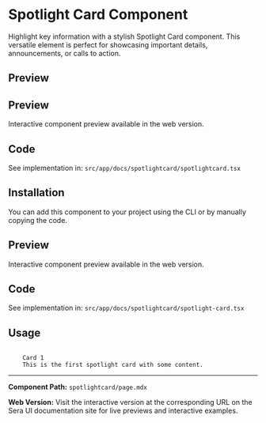 # Spotlight Card Component 
Highlight key information with a stylish Spotlight Card component. This versatile element is perfect for showcasing important details, announcements, or calls to action.

## Preview

## Preview

Interactive component preview available in the web version.

## Code

See implementation in: `src/app/docs/spotlightcard/spotlightcard.tsx`

## Installation

You can add this component to your project using the CLI or by manually copying the code.

## Preview

Interactive component preview available in the web version.

## Code

See implementation in: `src/app/docs/spotlightcard/spotlight-card.tsx`

## Usage

```tsx

    Card 1
    This is the first spotlight card with some content.

```

---

**Component Path:** `spotlightcard/page.mdx`

**Web Version:** Visit the interactive version at the corresponding URL on the Sera UI documentation site for live previews and interactive examples.
